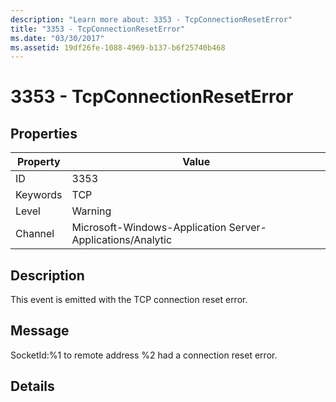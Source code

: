 ```yaml
---
description: "Learn more about: 3353 - TcpConnectionResetError"
title: "3353 - TcpConnectionResetError"
ms.date: "03/30/2017"
ms.assetid: 19df26fe-1088-4969-b137-b6f25740b468
---
```

# 3353 - TcpConnectionResetError

## Properties

| Property | Value |
| - | - |
|ID|3353|  
|Keywords|TCP|  
|Level|Warning|  
|Channel|Microsoft-Windows-Application Server-Applications/Analytic|  
  
## Description  

 This event is emitted with the TCP connection reset error.  
  
## Message  

 SocketId:%1 to remote address %2 had a connection reset error.  
  
## Details
